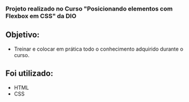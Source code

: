 ### Projeto realizado no Curso "Posicionando elementos com Flexbox em CSS" da DIO

## Objetivo:

- Treinar e colocar em prática todo o conhecimento adquirido durante o curso.

## Foi utilizado:

- HTML
- CSS